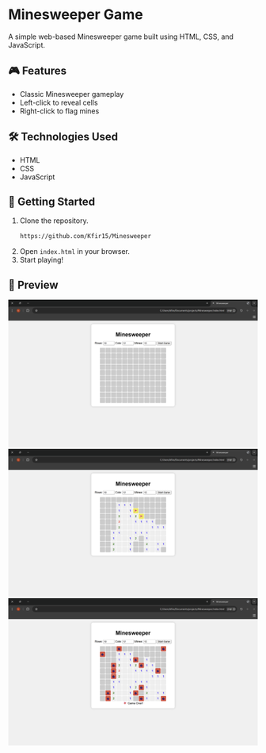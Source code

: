 # Minesweeper Game

A simple web-based Minesweeper game built using HTML, CSS, and JavaScript.

## 🎮 Features

- Classic Minesweeper gameplay
- Left-click to reveal cells
- Right-click to flag mines

## 🛠 Technologies Used

- HTML
- CSS
- JavaScript

## 🚀 Getting Started

1. Clone the repository.
    ```bash
    https://github.com/Kfir15/Minesweeper
    ```
2. Open `index.html` in your browser.
3. Start playing!

## 📸 Preview

![Minesweeper Screenshot](pics/pic1.png)
![Minesweeper Screenshot](pics/pic2.png)
![Minesweeper Screenshot](pics/pic3.png)
